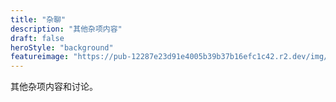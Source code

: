 ```yaml
---
title: "杂聊"
description: "其他杂项内容"
draft: false
heroStyle: "background"
featureimage: "https://pub-12287e23d91e4005b39b37b16efc1c42.r2.dev/img/CU_small.png"
---
```


其他杂项内容和讨论。
